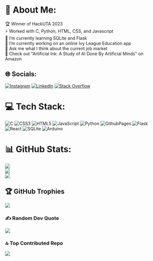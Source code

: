 # 💫 About Me:
🏆 Winner of HackUTA 2023<br>⚡ Worked with C, Python, HTML, CSS, and Javascript<br>🌱 I’m currently learning SQLite and Flask<br>🔭 I’m currently working on an online Ivy League Education app<br>💬 Ask me what I think about the current job market<br>📖 Check out "Artificial Ink: A Study of AI Done By Artificial Minds" on Amazon<br>


## 🌐 Socials:
[![Instagram](https://img.shields.io/badge/Instagram-%23E4405F.svg?logo=Instagram&logoColor=white)](https://instagram.com/ultimatem.90) [![LinkedIn](https://img.shields.io/badge/LinkedIn-%230077B5.svg?logo=linkedin&logoColor=white)](https://linkedin.com/in/m-khurram) [![Stack Overflow](https://img.shields.io/badge/-Stackoverflow-FE7A16?logo=stack-overflow&logoColor=white)](https://stackoverflow.com/users/23249345) 

# 💻 Tech Stack:
![C](https://img.shields.io/badge/c-%2300599C.svg?style=for-the-badge&logo=c&logoColor=white) ![CSS3](https://img.shields.io/badge/css3-%231572B6.svg?style=for-the-badge&logo=css3&logoColor=white) ![HTML5](https://img.shields.io/badge/html5-%23E34F26.svg?style=for-the-badge&logo=html5&logoColor=white) ![JavaScript](https://img.shields.io/badge/javascript-%23323330.svg?style=for-the-badge&logo=javascript&logoColor=%23F7DF1E) ![Python](https://img.shields.io/badge/python-3670A0?style=for-the-badge&logo=python&logoColor=ffdd54) ![GithubPages](https://img.shields.io/badge/github%20pages-121013?style=for-the-badge&logo=github&logoColor=white) ![Flask](https://img.shields.io/badge/flask-%23000.svg?style=for-the-badge&logo=flask&logoColor=white) ![React](https://img.shields.io/badge/react-%2320232a.svg?style=for-the-badge&logo=react&logoColor=%2361DAFB) ![SQLite](https://img.shields.io/badge/sqlite-%2307405e.svg?style=for-the-badge&logo=sqlite&logoColor=white) ![Arduino](https://img.shields.io/badge/-Arduino-00979D?style=for-the-badge&logo=Arduino&logoColor=white)
# 📊 GitHub Stats:
![](https://github-readme-stats.vercel.app/api?username=MuhammadHunainKhurram&theme=dracula&hide_border=true&include_all_commits=true&count_private=true)<br/>
![](https://github-readme-streak-stats.herokuapp.com/?user=MuhammadHunainKhurram&theme=dracula&hide_border=true)<br/>
![](https://github-readme-stats.vercel.app/api/top-langs/?username=MuhammadHunainKhurram&theme=dracula&hide_border=true&include_all_commits=true&count_private=true&layout=compact)

## 🏆 GitHub Trophies
![](https://github-profile-trophy.vercel.app/?username=MuhammadHunainKhurram&theme=dracula&no-frame=true&no-bg=true&margin-w=4)

### ✍️ Random Dev Quote
![](https://quotes-github-readme.vercel.app/api?type=horizontal&theme=radical)

### 🔝 Top Contributed Repo
![](https://github-contributor-stats.vercel.app/api?username=MuhammadHunainKhurram&limit=5&theme=dracula&combine_all_yearly_contributions=true)

<!-- Proudly created with GPRM ( https://gprm.itsvg.in ) -->
